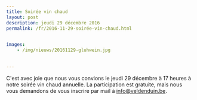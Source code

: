 ```yaml
---
title: Soirée vin chaud
layout: post
description: jeudi 29 décembre 2016
permalink: /fr/2016-11-29-soirée-vin-chaud.html

    
images: 
    - /img/nieuws/20161129-gluhwein.jpg
    
    
---
```


C'est avec joie que nous vous convions le jeudi 29 décembre à 17 heures à notre soirée vin chaud annuelle. La participation est gratuite, mais nous vous demandons de vous inscrire par mail à info@veldenduin.be. 



